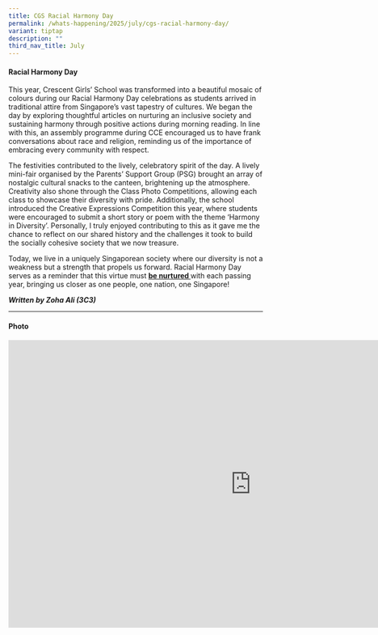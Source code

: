 ```yaml
---
title: CGS Racial Harmony Day
permalink: /whats-happening/2025/july/cgs-racial-harmony-day/
variant: tiptap
description: ""
third_nav_title: July
---
```

<h4><strong>Racial Harmony Day</strong></h4>
<p>This year, Crescent Girls’ School was transformed into a beautiful mosaic
of colours during our Racial Harmony Day celebrations as students arrived
in traditional attire from Singapore’s vast tapestry of cultures. We began
the day by exploring thoughtful articles on nurturing an inclusive society
and sustaining harmony through positive actions during morning reading.
In line with this, an assembly programme during CCE encouraged us to have
frank conversations about race and religion, reminding us of the importance
of embracing every community with respect.</p>
<p>The festivities contributed to the lively, celebratory spirit of the day.
A lively mini-fair organised by the Parents’ Support Group (PSG) brought
an array of nostalgic cultural snacks to the canteen, brightening up the
atmosphere. Creativity also shone through the Class Photo Competitions,
allowing each class to showcase their diversity with pride. Additionally,
the school introduced the Creative Expressions Competition this year, where
students were encouraged to submit a short story or poem with the theme
‘Harmony in Diversity’. Personally, I truly enjoyed contributing to this
as it gave me the chance to reflect on our shared history and the challenges
it took to build the socially cohesive society that we now treasure.</p>
<p>Today, we live in a uniquely Singaporean society where our diversity is
not a weakness but a strength that propels us forward. Racial Harmony Day
serves as a reminder that this virtue must <strong><u>be nurtured </u></strong>with
each passing year, bringing us closer as one people, one nation, one Singapore!</p>
<p></p>
<p><strong><em>Written by Zoha Ali (3C3)</em></strong>
</p>
<p></p>
<hr>
<h4>Photo</h4>
<div class="iframe-wrapper">
<iframe height="569" width="960" allowfullscreen="true" frameborder="0" src="https://docs.google.com/presentation/d/e/2PACX-1vQMQ-l64eSu6cLKJjv7hDwLBRrka_v69uwMbvvpuME3tQCJXCxe4a1wUxdmoSVEqRHtmHsxhQfktFhY/pubembed?start=true&amp;loop=true&amp;delayms=3000"></iframe>
</div>
<p></p>